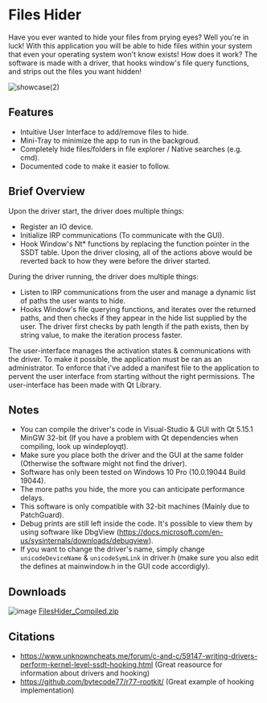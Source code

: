 # Files Hider
Have you ever wanted to hide your files from prying eyes? Well you're in luck! With this application you will be able to hide files within your system that even your operating system won't know exists!
How does it work? The software is made with a driver, that hooks window's file query functions, and strips out the files you want hidden!

![showcase(2)](https://user-images.githubusercontent.com/60044819/161398181-91ab970e-8e03-4cea-a52a-3c6d36ef7bbb.gif)

## Features
- Intuitive User Interface to add/remove files to hide.
- Mini-Tray to minimize the app to run in the backgroud.
- Completely hide files/folders in file explorer / Native searches (e.g. cmd).
- Documented code to make it easier to follow.

## Brief Overview
Upon the driver start, the driver does multiple things:
- Register an IO device.
- Initialize IRP communications (To communicate with the GUI).
- Hook Window's Nt\* functions by replacing the function pointer in the SSDT table.
Upon the driver closing, all of the actions above would be reverted back to how they were before the driver started.

During the driver running, the driver does multiple things:
- Listen to IRP communications from the user and manage a dynamic list of paths the user wants to hide.
- Hooks Window's file querying functions, and iterates over the returned paths, and then checks if they appear in the hide list supplied by the user. The driver first checks by path length if the path exists, then by string value, to make the iteration process faster.

The user-interface manages the activation states & communications with the driver. To make it possible, the application must be ran as an administrator. To enforce that i've added a manifest file to the application to pervent the user interface from starting without the right permissions.
The user-interface has been made with Qt Library.

## Notes
- You can compile the driver's code in Visual-Studio & GUI with Qt 5.15.1 MinGW 32-bit (If you have a problem with Qt dependencies when compiling, look up windeployqt).
- Make sure you place both the driver and the GUI at the same folder (Otherwise the software might not find the driver).
- Software has only been tested on Windows 10 Pro (10.0.19044 Build 19044).
- The more paths you hide, the more you can anticipate performance delays.
- This software is only compatible with 32-bit machines (Mainly due to PatchGuard).
- Debug prints are still left inside the code. It's possible to view them by using software like DbgView (https://docs.microsoft.com/en-us/sysinternals/downloads/debugview).
- If you want to change the driver's name, simply change `unicodeDeviceName` & `unicodeSymLink` in driver.h (make sure you also edit the defines at mainwindow.h in the GUI code accordigly).

## Downloads
![image](https://user-images.githubusercontent.com/60044819/161398104-52ec9007-ef1d-4d2d-9c60-7ca1b15df2d7.png) [FilesHider_Compiled.zip](https://github.com/Asaf-Zanjiri/Files-Hider/releases/tag/release-v1.0)

## Citations
- https://www.unknowncheats.me/forum/c-and-c/59147-writing-drivers-perform-kernel-level-ssdt-hooking.html (Great reasource for information about drivers and hooking)
- https://github.com/bytecode77/r77-rootkit/ (Great example of hooking implementation)
